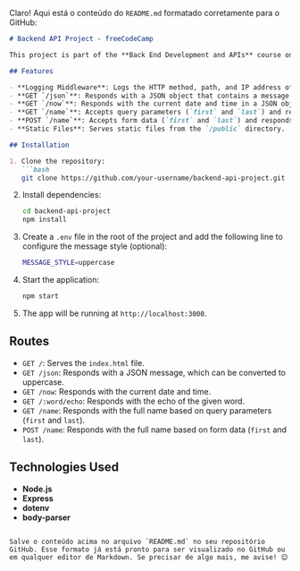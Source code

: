 Claro! Aqui está o conteúdo do `README.md` formatado corretamente para o GitHub:

```markdown
# Backend API Project - freeCodeCamp

This project is part of the **Back End Development and APIs** course on freeCodeCamp. It is a simple Express-based API, demonstrating how to handle various HTTP methods, middleware, and request body parsing in Node.js.

## Features

- **Logging Middleware**: Logs the HTTP method, path, and IP address of incoming requests.
- **GET `/json`**: Responds with a JSON object that contains a message. The message can be converted to uppercase based on an environment variable (`MESSAGE_STYLE`).
- **GET `/now`**: Responds with the current date and time in a JSON object.
- **GET `/name`**: Accepts query parameters (`first` and `last`) and responds with a JSON object containing the full name.
- **POST `/name`**: Accepts form data (`first` and `last`) and responds with a JSON object containing the full name.
- **Static Files**: Serves static files from the `/public` directory.

## Installation

1. Clone the repository:
   ```bash
   git clone https://github.com/your-username/backend-api-project.git
   ```

2. Install dependencies:
   ```bash
   cd backend-api-project
   npm install
   ```

3. Create a `.env` file in the root of the project and add the following line to configure the message style (optional):
   ```bash
   MESSAGE_STYLE=uppercase
   ```

4. Start the application:
   ```bash
   npm start
   ```

5. The app will be running at `http://localhost:3000`.

## Routes

- `GET /`: Serves the `index.html` file.
- `GET /json`: Responds with a JSON message, which can be converted to uppercase.
- `GET /now`: Responds with the current date and time.
- `GET /:word/echo`: Responds with the echo of the given word.
- `GET /name`: Responds with the full name based on query parameters (`first` and `last`).
- `POST /name`: Responds with the full name based on form data (`first` and `last`).

## Technologies Used

- **Node.js**
- **Express**
- **dotenv**
- **body-parser**
```

Salve o conteúdo acima no arquivo `README.md` no seu repositório GitHub. Esse formato já está pronto para ser visualizado no GitHub ou em qualquer editor de Markdown. Se precisar de algo mais, me avise! 😊
